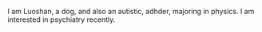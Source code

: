 I am Luoshan, a dog, and also an autistic, adhder, majoring in physics. I am interested in psychiatry recently.
